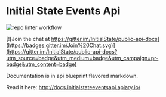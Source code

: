 # Initial State Events Api

![repo linter workflow](https://github.com/initialstate/public-api-docs/actions/workflows/is-repo-lint.yml/badge.svg)

[![Join the chat at https://gitter.im/InitialState/public-api-docs](https://badges.gitter.im/Join%20Chat.svg)](https://gitter.im/InitialState/public-api-docs?utm_source=badge&utm_medium=badge&utm_campaign=pr-badge&utm_content=badge)

Documentation is in api blueprint flavored markdown.

Read it here: http://docs.initialstateeventsapi.apiary.io/